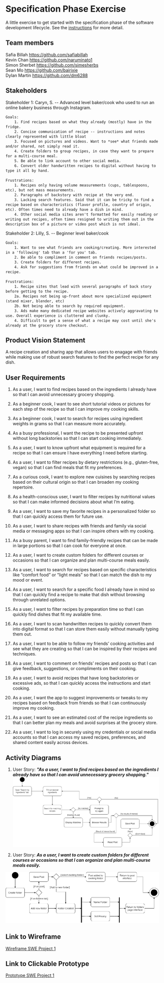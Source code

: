# Specification Phase Exercise

A little exercise to get started with the specification phase of the software development lifecycle. See the [instructions](instructions.md) for more detail.

## Team members

Safia Billah https://github.com/safiabillah  
Kevin Chan https://github.com/naruminato1  
Simon Sherbet https://github.com/simesherbs  
Sean Mo https://github.com/bairixie  
Dylan Martin https://github.com/dm6288  

## Stakeholders

Stakeholder 1: Caryn, S. -- Advanced level baker/cook who used to run an online bakery business through Instagram.

    Goals:
        1. Find recipes based on what they already (mostly) have in the fridge.
        2. Concise communication of recipe -- instructions and notes clearly represented with little bloat
        3. Focused on pictures and videos. Want to *see* what friends made and/or shared, not simply read it.
        4. Create folders to group recipes, in case they want to prepare for a multi-course meal.
        5. Be able to link account to other social media.
        6. Convert older handwritten recipes to digital without having to type it all by hand.

    Frustrations:
        1. Recipes only having volume measurements (cups, tablespoons, etc), but not mass measurements.
        2. Paragraphs of backstory with recipe at the very end.
        3. Lacking search features. Said that it can be tricky to find a recipe based on characteristics (flavor profile, country of origin, etc). Often times need to already have a dish in mind.
        4. Other social media sites aren't formatted for easily reading or writing out recipes, often times resigned to writing them out in the description box of a picture or video post which is not ideal.

Stakeholder 2: Lilly, S. -- Beginner level baker/cook

    Goals:
        1. Want to see what friends are cooking/creating. More interested in a 'following' tab than a 'for you' tab.
        2. Be able to compliment in comment on friends recipes/posts.
        3. Create folders for different recipes.
        4. Ask for suggestions from friends on what could be improved in a recipe.

    Frustrations:
        1. Recipe sites that lead with several paragraphs of back story before getting to the recipe.
        2a. Recipes not being up-front about more specialized equipment (stand mixer, blender, etc)
        2b. Not being able to search by required equipment.
        3. Ads make many dedicated recipe websites actively aggravating to use. Overall experience is cluttered and clunky.
        4. Difficult to get a sense of what a recipe may cost until she's already at the grocery store checkout.

## Product Vision Statement

A recipe creation and sharing app that allows users to enagage with friends while making use of robust search features to find the perfect recipe for any dish.

## User Requirements

1. As a user, I want to find recipes based on the ingredients I already have so that I can avoid unnecessary grocery shopping.

2. As a beginner cook, I want to see short tutorial videos or pictures for each step of the recipe so that I can improve my cooking skills.

3. As a beginner cook, I want to search for recipes using ingredient weights in grams so that I can measure more accurately.

4. As a busy professional, I want the recipe to be presented upfront without long backstories so that I can start cooking immediately.

5. As a user, I want to know upfront what equipment is required for a recipe so that I can ensure I have everything I need before starting.

6. As a user, I want to filter recipes by dietary restrictions (e.g., gluten-free, vegan) so that I can find meals that fit my preferences.

7. As a curious cook, I want to explore new cuisines by searching recipes based on their cultural origin so that I can broaden my cooking repertoire.

8. As a health-conscious user, I want to filter recipes by nutritional values so that I can make informed decisions about what I’m eating.

9. As a user, I want to save my favorite recipes in a personalized folder so that I can quickly access them for future use.

10. As a user, I want to share recipes with friends and family via social media or messaging apps so that I can inspire others with my cooking.

11. As a busy parent, I want to find family-friendly recipes that can be made in large portions so that I can cook for everyone at once.

12. As a user, I want to create custom folders for different courses or occasions so that I can organize and plan multi-course meals easily.

13. As a user, I want to search for recipes based on specific characteristics like “comfort food” or “light meals” so that I can match the dish to my mood or event.

14. As a user, I want to search for a specific food I already have in mind so that I can quickly find a recipe to make that dish without browsing through unrelated options.

15. As a user, I want to filter recipes by preparation time so that I can quickly find dishes that fit my available time.

16. As a user, I want to scan handwritten recipes to quickly convert them into digital format so that I can store them easily without manually typing them out.

17. As a user, I want to be able to follow my friends’ cooking activities and see what they are creating so that I can be inspired by their recipes and techniques.

18. As a user, I want to comment on friends’ recipes and posts so that I can give feedback, suggestions, or compliments on their cooking.

19. As a user, I want to avoid recipes that have long backstories or excessive ads, so that I can quickly access the instructions and start cooking.

20. As a user, I want the app to suggest improvements or tweaks to my recipes based on feedback from friends so that I can continuously improve my cooking.

21. As a user, I want to see an estimated cost of the recipe ingredients so that I can better plan my meals and avoid surprises at the grocery store.

22. As a user, I want to log in securely using my credentials or social media accounts so that I can access my saved recipes, preferences, and shared content easily across devices.

## Activity Diagrams

1. User Story: **_"As a user, I want to find recipes based on the ingredients I already have so that I can avoid unnecessary grocery shopping."_**
   ![Activity Diagram 1](Images/ActivityDiagram1.png)

2. User Story: **_As a user, I want to create custom folders for different courses or occasions so that I can organize and plan multi-course meals easily._**

![Activity Diagram 1](Images/ActivityDiagram2.png)

## Link to Wireframe
[Wireframe SWE Project 1](https://www.figma.com/design/LdjvzKXXkXycRMVRzxyWYN/wireframe-swe-project-1?node-id=0-1&t=01nhhMwPABZkl5n3-1)

## Link to Clickable Prototype
[Prototype SWE Project 1](https://www.figma.com/proto/LdjvzKXXkXycRMVRzxyWYN/wireframe-swe-project-1?node-id=20-131&node-type=frame&t=E4uENQGhZkXm5ths-1&scaling=scale-down&content-scaling=fixed&page-id=0%3A1&starting-point-node-id=20%3A131)


